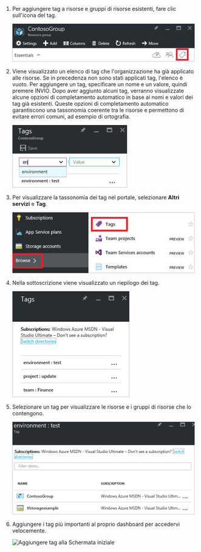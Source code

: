 1. Per aggiungere tag a risorse e gruppi di risorse esistenti, fare clic sull'icona del tag.
   
     ![Parte relativa ai tag nella risorsa e nei pannelli relativi ai gruppi di risorse](./media/resource-manager-tag-resources/select-tag-icon.png)
2. Viene visualizzato un elenco di tag che l'organizzazione ha già applicato alle risorse. Se in precedenza non sono stati applicati tag, l'elenco è vuoto. Per aggiungere un tag, specificare un nome e un valore, quindi premere INVIO. Dopo aver aggiunto alcuni tag, verranno visualizzate alcune opzioni di completamento automatico in base ai nomi e valori dei tag già esistenti. Queste opzioni di completamento automatico garantiscono una tassonomia coerente tra le risorse e permettono di evitare errori comuni, ad esempio di ortografia.
   
     ![Assegnare tag a risorse con coppie nome-valore](./media/resource-manager-tag-resources/tag-resources.png)
3. Per visualizzare la tassonomia dei tag nel portale, selezionare **Altri servizi** e **Tag**.
   
     ![Trovare tag tramite l'hub di esplorazione](./media/resource-manager-tag-resources/browse-tags.png)
4. Nella sottoscrizione viene visualizzato un riepilogo dei tag.
   
     ![Visualizzare tutti i tag](./media/resource-manager-tag-resources/tag-taxonomy.png)
5. Selezionare un tag per visualizzare le risorse e i gruppi di risorse che lo contengono.
   
     ![Visualizzare le risorse con tag](./media/resource-manager-tag-resources/show-tagged-resources.png)
6. Aggiungere i tag più importanti al proprio dashboard per accedervi velocemente.
   
     ![Aggiungere tag alla Schermata iniziale  
   ](./media/resource-manager-tag-resources/show-pinned-tag.png)

<!---HONumber=AcomDC_0824_2016-->